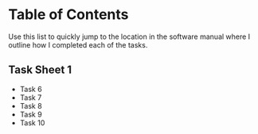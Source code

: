 # Table of Contents
Use this list to quickly jump to the location in the software manual where I outline how I completed each of the tasks.

## Task Sheet 1
* Task 6
* Task 7
* Task 8
* Task 9
* Task 10
